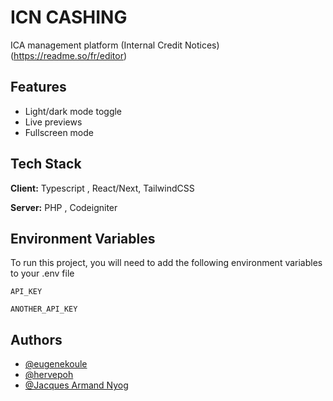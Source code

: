 
# ICN CASHING 

ICA management platform (Internal Credit Notices)
(https://readme.so/fr/editor)
## Features

- Light/dark mode toggle
- Live previews
- Fullscreen mode


## Tech Stack

**Client:** Typescript , React/Next, TailwindCSS

**Server:** PHP , Codeigniter


## Environment Variables

To run this project, you will need to add the following environment variables to your .env file

`API_KEY`

`ANOTHER_API_KEY`


## Authors

- [@eugenekoule](https://www.github.com/octokatherine)
- [@hervepoh](https://www.github.com/octokatherine)
- [@Jacques Armand Nyog](https://www.github.com/octokatherine)

